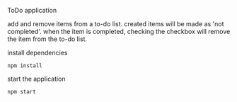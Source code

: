 ToDo application

add and remove items from a to-do list. 
created items will be made as 'not completed'. 
when the item is completed, checking the checkbox will remove the item from the to-do list. 

install dependencies

```
npm install
```

start the application

```
npm start
```
